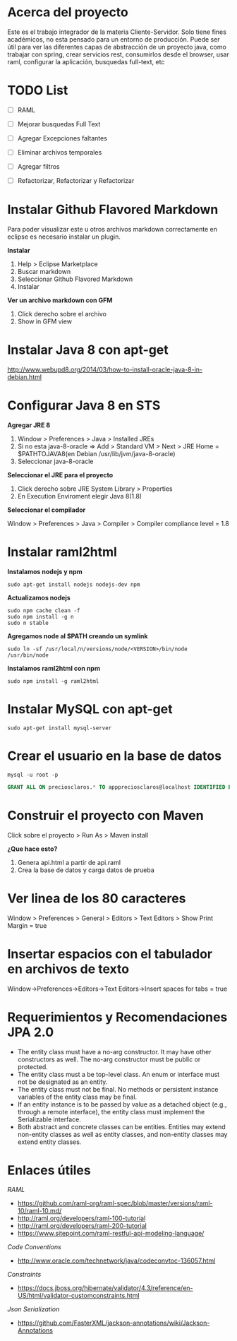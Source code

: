 # Acerca del proyecto
Este es el trabajo integrador de la materia Cliente-Servidor. Solo tiene fines académicos, no esta pensado para un entorno de producción. Puede ser útil para ver las diferentes capas de abstracción de un proyecto java, como trabajar con spring, crear servicios rest, consumirlos desde el browser, usar raml, configurar la aplicación, busquedas full-text, etc 


TODO List
=========


- [ ] RAML
- [ ] Mejorar busquedas Full Text
- [ ] Agregar Excepciones faltantes
- [ ] Eliminar archivos temporales
- [ ] Agregar filtros
- [ ] Refactorizar, Refactorizar y Refactorizar



Instalar Github Flavored Markdown
=================================

Para poder visualizar este u otros archivos markdown correctamente en eclipse
es necesario instalar un plugin.

**Instalar**

1. Help > Eclipse Marketplace
2. Buscar markdown
3. Seleccionar Github Flavored Markdown
4. Instalar

**Ver un archivo markdown con GFM**

1. Click derecho sobre el archivo
2. Show in GFM view


Instalar Java 8 con apt-get
===========================

http://www.webupd8.org/2014/03/how-to-install-oracle-java-8-in-debian.html

Configurar Java 8 en STS
========================

**Agregar JRE 8**

1. Window > Preferences > Java > Installed JREs
2. Si no esta java-8-oracle => Add > Standard VM > Next > JRE Home = $PATHTOJAVA8(en Debian /usr/lib/jvm/java-8-oracle)
3. Seleccionar java-8-oracle

**Seleccionar el JRE para el proyecto**

1. Click derecho sobre JRE System Library > Properties
2. En Execution Enviroment elegir Java 8(1.8)

**Seleccionar el compilador**

Window > Preferences > Java > Compiler > Compiler compliance level = 1.8

Instalar raml2html
==================

**Instalamos nodejs y npm**
```
sudo apt-get install nodejs nodejs-dev npm
```

**Actualizamos nodejs**
```
sudo npm cache clean -f
sudo npm install -g n
sudo n stable
```
**Agregamos node al $PATH creando un symlink**
```
sudo ln -sf /usr/local/n/versions/node/<VERSION>/bin/node  /usr/bin/node
```

**Instalamos raml2html con npm**
```
sudo npm install -g raml2html
```

Instalar MySQL con apt-get
==========================

```
sudo apt-get install mysql-server
```

Crear el usuario en la base de datos
====================================

```
mysql -u root -p
```
```sql
GRANT ALL ON preciosclaros.* TO apppreciosclaros@localhost IDENTIFIED BY 'tjZDOJcRNYkKHPGRxtxC';
```

Construir el proyecto con Maven
===============================

Click sobre el proyecto > Run As > Maven install

**¿Que hace esto?**

1. Genera api.html a partir de api.raml
2. Crea la base de datos y carga datos de prueba



Ver linea de los 80 caracteres
==============================

Window > Preferences > General > Editors > Text Editors > Show Print Margin = true

Insertar espacios con el tabulador en archivos de texto
=======================================================

Window->Preferences->Editors->Text Editors->Insert spaces for tabs = true

Requerimientos y Recomendaciones JPA 2.0
========================================
- The entity class must have a no-arg constructor. It may have other constructors as well. The no-arg constructor must be public or protected.
- The entity class must a be top-level class. An enum or interface must not be designated as an entity.
- The entity class must not be final. No methods or persistent instance variables of the entity class may be final.
- If an entity instance is to be passed by value as a detached object (e.g., through a remote interface), the entity class must implement the Serializable interface.
- Both abstract and concrete classes can be entities. Entities may extend non-entity classes as well as entity classes, and non-entity classes may extend entity classes.


Enlaces útiles
================

*RAML*
- https://github.com/raml-org/raml-spec/blob/master/versions/raml-10/raml-10.md/
- http://raml.org/developers/raml-100-tutorial
- http://raml.org/developers/raml-200-tutorial
- https://www.sitepoint.com/raml-restful-api-modeling-language/


*Code Conventions*
- http://www.oracle.com/technetwork/java/codeconvtoc-136057.html

*Constraints*
- https://docs.jboss.org/hibernate/validator/4.3/reference/en-US/html/validator-customconstraints.html

*Json Serialization*
- https://github.com/FasterXML/jackson-annotations/wiki/Jackson-Annotations
